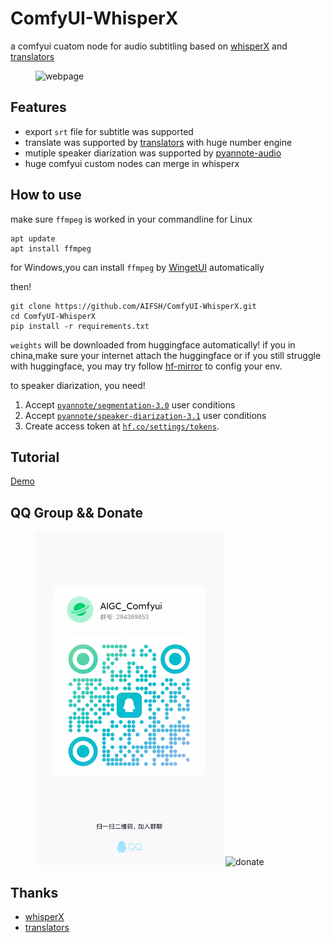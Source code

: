 # ComfyUI-WhisperX

a comfyui cuatom node for audio subtitling based on [whisperX](https://github.com/m-bain/whisperX.git) and [translators](https://github.com/UlionTse/translators)

<div>
  <figure>
  <img alt='webpage' src="web.png?raw=true" width="600px"/>
  <figure>
</div>

## Features

- export `srt` file for subtitle was supported
- translate was supported by [translators](https://github.com/UlionTse/translators) with huge number engine
- mutiple speaker diarization was supported by [pyannote-audio](https://github.com/pyannote/pyannote-audio)
- huge comfyui custom nodes can merge in whisperx

## How to use

make sure `ffmpeg` is worked in your commandline
for Linux

```
apt update
apt install ffmpeg
```

for Windows,you can install `ffmpeg` by [WingetUI](https://github.com/marticliment/WingetUI) automatically

then!

```
git clone https://github.com/AIFSH/ComfyUI-WhisperX.git
cd ComfyUI-WhisperX
pip install -r requirements.txt
```

`weights` will be downloaded from huggingface automatically! if you in china,make sure your internet attach the huggingface
or if you still struggle with huggingface, you may try follow [hf-mirror](https://hf-mirror.com/) to config your env.

to speaker diarization, you need!

1. Accept [`pyannote/segmentation-3.0`](https://hf.co/pyannote/segmentation-3.0) user conditions
2. Accept [`pyannote/speaker-diarization-3.1`](https://hf.co/pyannote/speaker-diarization-3.1) user conditions
3. Create access token at [`hf.co/settings/tokens`](https://hf.co/settings/tokens).

## Tutorial

[Demo](https://www.bilibili.com/video/BV19i421y7jb/)

## QQ Group && Donate

<div>
  <figure>
  <img alt='QQ Group' src="QQGroup.jpg?raw=true" width="300px"/>
  <img alt='donate' src="donate.jpg?raw=true" width="300px"/>
  <figure>
</div>

## Thanks

- [whisperX](https://github.com/m-bain/whisperX.git)
- [translators](https://github.com/UlionTse/translators)
